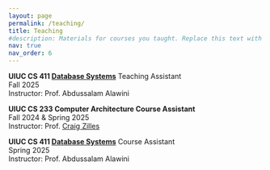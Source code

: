 ```yaml
---
layout: page
permalink: /teaching/
title: Teaching
#description: Materials for courses you taught. Replace this text with your description.
nav: true
nav_order: 6
---
```

**UIUC CS 411 [Database Systems](https://alawini.web.illinois.edu/teaching/database-systems/)** Teaching Assistant  
Fall 2025  
Instructor: Prof. Abdussalam Alawini

**UIUC CS 233 Computer Architecture Course Assistant**  
Fall 2024 & Spring 2025  
Instructor: Prof. [Craig Zilles](https://zilles.cs.illinois.edu/)

**UIUC CS 411 [Database Systems](https://alawini.web.illinois.edu/teaching/database-systems/)** Course Assistant  
Spring 2025  
Instructor: Prof. Abdussalam Alawini


